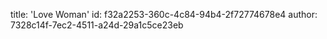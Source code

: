 title: 'Love Woman'
id: f32a2253-360c-4c84-94b4-2f72774678e4
author: 7328c14f-7ec2-4511-a24d-29a1c5ce23eb
